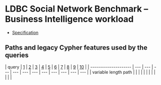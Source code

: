 # LDBC Social Network Benchmark – Business Intelligence workload

* [Specification](http://wiki.ldbcouncil.org/display/TUC/Business+Intelligence+Workload)

## Paths and legacy Cypher features used by the queries

| query                 | [1](bi-1.cypher) | [2](bi-2.cypher) | [3](bi-3.cypher) | [4](bi-4.cypher) | [5](bi-5.cypher) | [6](bi-6.cypher) | [7](bi-7.cypher) | [8](bi-8.cypher) | [9](bi-9.cypher) | [10](bi-10.cypher) |
| --------------------- | --- | --- | --- | --- | --- | --- | --- | --- | --- | --- | --- |
| variable length path  |     |     |     |     |     |     |     |     |     |     |     |
